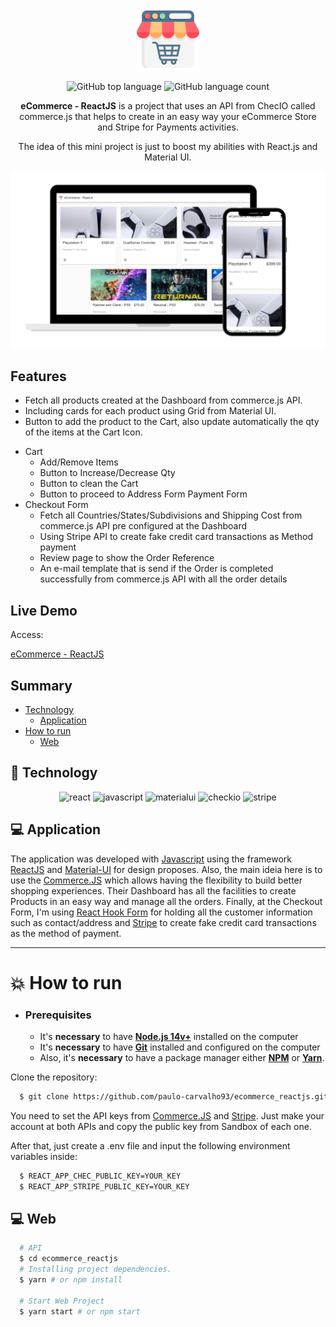 <div align="center">

<p align="center">
  <img alt="screenshot" src="./src/assets/online-shop.png" width="100px" />
<p>

<p align="center">
  <img alt="GitHub top language" src="https://img.shields.io/github/languages/top/paulo-carvalho93/ecommerce_reactjs">
  <img alt="GitHub language count" src="https://img.shields.io/github/languages/count/paulo-carvalho93/ecommerce_reactjs">
</p>

**eCommerce - ReactJS** is a project that uses an API from ChecIO called commerce.js that helps to create in an easy way your eCommerce Store and Stripe for Payments activities.

The idea of this mini project is just to boost my abilities with React.js and Material UI.

<p align="center">
  <img alt="screenshot" width="650px" src="./.github/assets/ecommerce_print.png" />
<p>

</div>

## Features

- Fetch all products created at the Dashboard from commerce.js API.
- Including cards for each product using Grid from Material UI.
- Button to add the product to the Cart, also update automatically the qty of the items at the Cart Icon.
* Cart 
  * Add/Remove Items 
  * Button to Increase/Decrease Qty
  * Button to clean the Cart 
  * Button to proceed to Address Form Payment Form
* Checkout Form
  * Fetch all Countries/States/Subdivisions and Shipping Cost from commerce.js API pre configured at the Dashboard
  * Using Stripe API to create fake credit card transactions as Method payment
  * Review page to show the Order Reference
  * An e-mail template that is send if the Order is completed successfully from commerce.js API with all the order details

## Live Demo

Access:

[eCommerce - ReactJS](https://ecommerce-reactjs-three.vercel.app/)


## Summary

- [Technology](#rocket-technology)
  - [Application](#computer-web)
- [How to run](#boom-how-to-run)
  - [Web](#computer-web)


## :rocket: Technology

<div align="center">

![react](https://img.shields.io/badge/react-61dafb?&logoColor=000&style=for-the-badge&logo=react)
![javascript](https://img.shields.io/badge/javascript-F7DF1E?&logoColor=FFF&style=for-the-badge&logo=javascript)
![materialui](https://img.shields.io/badge/materialui-0081CB?&logoColor=FFF&style=for-the-badge&logo=materialui)
![checkio](https://img.shields.io/badge/chec-008DB6?&logoColor=FFF&style=for-the-badge&logo=checkio)
![stripe](https://img.shields.io/badge/stripe-008CDD?&logoColor=FFF&style=for-the-badge&logo=stripe)

</div>


## :computer: Application

The application was developed with [Javascript](https://developer.mozilla.org/pt-BR/docs/Web/JavaScript) using the framework [ReactJS](https://reactjs.org/) and [Material-UI](https://material-ui.com/) for design proposes. Also, the main ideia here is to use the [Commerce.JS](https://commercejs.com/) which allows having the flexibility to build better shopping experiences. Their Dashboard has all the facilities to create Products in an easy way and manage all the orders. Finally, at the Checkout Form, I'm using [React Hook Form](https://react-hook-form.com/) for holding all the customer information such as contact/address and [Stripe](https://commercejs.com/) to create fake credit card transactions as the method of payment.

---

# :boom: How to run

- ### **Prerequisites**

  - It's **necessary** to have **[Node.js 14v+](https://nodejs.org/en/)** installed on the computer
  - It's **necessary** to have **[Git](https://git-scm.com/)** installed and configured on the computer
  - Also, it's **necessary** to have a package manager either **[NPM](https://www.npmjs.com/)** or **[Yarn](https://yarnpkg.com/)**.


Clone the repository:

```sh
  $ git clone https://github.com/paulo-carvalho93/ecommerce_reactjs.git
```

You need to set the API keys from [Commerce.JS](https://commercejs.com/) and [Stripe](https://stripe.com/).
Just make your account at both APIs and copy the public key from Sandbox of each one. 

After that, just create a .env file and input the following environment variables inside:

```sh
  $ REACT_APP_CHEC_PUBLIC_KEY=YOUR_KEY
  $ REACT_APP_STRIPE_PUBLIC_KEY=YOUR_KEY
```

## :computer: Web

```sh
  # API
  $ cd ecommerce_reactjs
  # Installing project dependencies.
  $ yarn # or npm install

  # Start Web Project
  $ yarn start # or npm start
```


